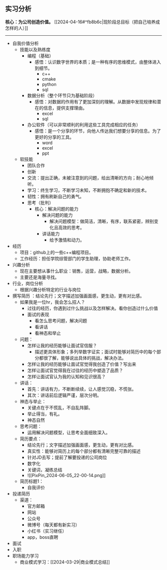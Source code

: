 
## 实习分析

**核心：为公司创造价值。** [[2024-04-16#^fb8b6c|现阶段总目标（把自己培养成怎样的人）]] 

---  

- 自我价值分析
	- 技能以及熟练度
		- 编程（基础）
			- 感悟：认识数字世界的本质；是一种有序的思维模式，由整体进入到细节。
				- c++
				- cmake
				- python
				- sql
		- 数据分析（整个环节只为基础阶段）
			- 感悟：对数据的作用有了更加深刻的理解。从数据中发现规律和潜在的信息，提供支撑理由。
				- excel
				- sql
		- 办公软件（可以非常顺利的利用这些工具完成相应的任务）
			- 感悟：是一个分享的环节，向他人传达我们想要分享的信息。为了更好的分享的工具。
				- word
				- excel
				- ppt
	- 软技能
		- 团队合作
		- 创新
		- 交流：提出正确，未被注意到的问题，给出清晰的方向；耐心地倾听。
		- 学习：终生学习，不断学习未知，不断拥抱不确定和新的技术。
		- 韧性：拥有刷新自己的勇气。
		- 思考（批判）
			- 核心：解决问题的能力
				- 解决问题的能力
					- 解决问题模型：做简洁，清晰，有序，联系紧密，辨别变化且高效的思考。
				- 讲话能力
					- 给予激情和动力。
- 经历
	- 项目：github上的一些c++编程项目。
	- 工作经历：担任学院综管部门的学生助理，协助老师工作。
- 兴趣分析
	- 现在主要想从事什么职业：销售，运营，战略，数据分析。
	- 主要还是海量寻找。
- 行业，岗位分析
	- 根据兴趣分析特定的行业与岗位
- 撰写简历 ：结论先行；文字描述加强画面感，更生动，更有对比感。
	- 如果我是一位hr，我会怎么招人？
		- 过往的经历，你遇到过什么挑战以及怎样解决。看你创造过什么价值
		- 面试的表现
			- 看怎么思考问题，解决问题
			- 看讲话
			- 看神态和举止
	- 问题：
		- 怎样让我的经历能够让面试官信服？
			- 描述更具体形象；多列举数字证实；面试时能够对简历中的每个部分都很了解，能够说出具体的挑战，解决办法。
		- 怎样让我的经历能够让面试官觉得我创造了价值？写出来
		- 怎样让面试官觉得我在过往的经历中塑造了品质？
		- 怎样让面试官认为我的认知和见识很高？
	- 讲话：
		- 首先：讲话有力，不断断续续，让人感觉沉稳，不慌张。
		- 其次：讲话前后逻辑严谨，层次分明。
	- 神态与举止：
		- 关键点在于不慌乱，不自乱阵脚。
		- 举止得当，有礼。
		- 神态自然
	- 思考问题：
		- 运用解决问题模型，让思考全面细致深入。
	- 简历要点：
		- 结论先行；文字描述加强画面感，更生动，更有对比感。
		- 真实性：能够对简历上的每个部分都有清晰完整可靠的描述
		- 针对JD去写；提前了解要投递的公司岗位
		- 数字化
		- 关键词，凝练总结
		- ![[PixPin_2024-06-05_22-00-14.png]]
	- 简历标题1：
		- 自我评价
- 投递简历
	- 渠道：
		- 官方邮箱
		- 网站
		- 公众号
		- 微博号（每天都有新实习）
		- 小红书（实习继任）
		- app，boss直聘
- 面试
- 入职
- 职场能力学习
	- 商业模式学习：[[2024-03-29|商业模式总结]] 